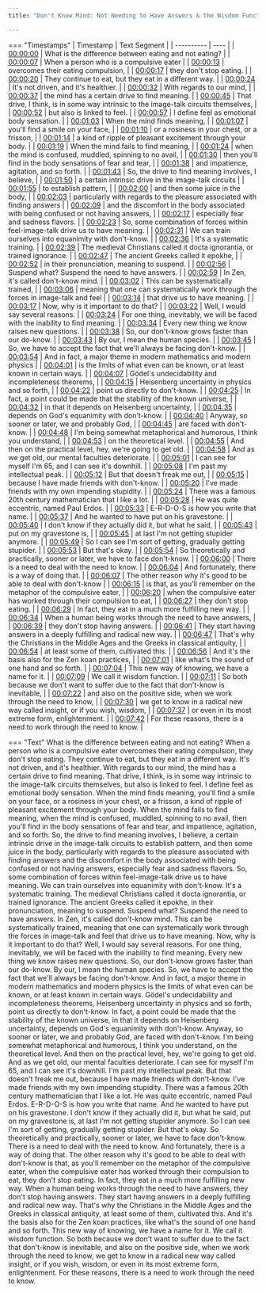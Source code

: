 ```yaml
---
title: "Don't Know Mind: Not Needing to Have Answers & the Wisdom Function ~ Shinzen Young"

---
```

=== "Timestamps"
    | Timestamp | Text Segment |
    | ---------- | ----  |
    | [00:00:00](https://www.youtube.com/watch?v=vI4seVg0xjk&t=0) |  What is the difference between eating and not eating? |
    | [00:00:07](https://www.youtube.com/watch?v=vI4seVg0xjk&t=7) |  When a person who is a compulsive eater |
    | [00:00:13](https://www.youtube.com/watch?v=vI4seVg0xjk&t=13) |  overcomes their eating compulsion, |
    | [00:00:17](https://www.youtube.com/watch?v=vI4seVg0xjk&t=17) |  they don't stop eating. |
    | [00:00:20](https://www.youtube.com/watch?v=vI4seVg0xjk&t=20) |  They continue to eat, but they eat in a different way. |
    | [00:00:24](https://www.youtube.com/watch?v=vI4seVg0xjk&t=24) |  It's not driven, and it's healthier. |
    | [00:00:32](https://www.youtube.com/watch?v=vI4seVg0xjk&t=32) |  With regards to our mind, |
    | [00:00:37](https://www.youtube.com/watch?v=vI4seVg0xjk&t=37) |  the mind has a certain drive to find meaning. |
    | [00:00:45](https://www.youtube.com/watch?v=vI4seVg0xjk&t=45) |  That drive, I think, is in some way intrinsic to the image-talk circuits themselves, |
    | [00:00:52](https://www.youtube.com/watch?v=vI4seVg0xjk&t=52) |  but also is linked to feel. |
    | [00:00:57](https://www.youtube.com/watch?v=vI4seVg0xjk&t=57) |  I define feel as emotional body sensation. |
    | [00:01:03](https://www.youtube.com/watch?v=vI4seVg0xjk&t=63) |  When the mind finds meaning, |
    | [00:01:07](https://www.youtube.com/watch?v=vI4seVg0xjk&t=67) |  you'll find a smile on your face, |
    | [00:01:10](https://www.youtube.com/watch?v=vI4seVg0xjk&t=70) |  or a rosiness in your chest, or a frisson, |
    | [00:01:14](https://www.youtube.com/watch?v=vI4seVg0xjk&t=74) |  a kind of ripple of pleasant excitement through your body. |
    | [00:01:19](https://www.youtube.com/watch?v=vI4seVg0xjk&t=79) |  When the mind fails to find meaning, |
    | [00:01:24](https://www.youtube.com/watch?v=vI4seVg0xjk&t=84) |  when the mind is confused, muddled, spinning to no avail, |
    | [00:01:30](https://www.youtube.com/watch?v=vI4seVg0xjk&t=90) |  then you'll find in the body sensations of fear and tear, |
    | [00:01:38](https://www.youtube.com/watch?v=vI4seVg0xjk&t=98) |  and impatience, agitation, and so forth. |
    | [00:01:43](https://www.youtube.com/watch?v=vI4seVg0xjk&t=103) |  So, the drive to find meaning involves, I believe, |
    | [00:01:50](https://www.youtube.com/watch?v=vI4seVg0xjk&t=110) |  a certain intrinsic drive in the image-talk circuits |
    | [00:01:55](https://www.youtube.com/watch?v=vI4seVg0xjk&t=115) |  to establish pattern, |
    | [00:02:00](https://www.youtube.com/watch?v=vI4seVg0xjk&t=120) |  and then some juice in the body, |
    | [00:02:03](https://www.youtube.com/watch?v=vI4seVg0xjk&t=123) |  particularly with regards to the pleasure associated with finding answers |
    | [00:02:09](https://www.youtube.com/watch?v=vI4seVg0xjk&t=129) |  and the discomfort in the body associated with being confused or not having answers, |
    | [00:02:17](https://www.youtube.com/watch?v=vI4seVg0xjk&t=137) |  especially fear and sadness flavors. |
    | [00:02:23](https://www.youtube.com/watch?v=vI4seVg0xjk&t=143) |  So, some combination of forces within feel-image-talk drive us to have meaning. |
    | [00:02:31](https://www.youtube.com/watch?v=vI4seVg0xjk&t=151) |  We can train ourselves into equanimity with don't-know. |
    | [00:02:36](https://www.youtube.com/watch?v=vI4seVg0xjk&t=156) |  It's a systematic training. |
    | [00:02:39](https://www.youtube.com/watch?v=vI4seVg0xjk&t=159) |  The medieval Christians called it docta ignorantia, or trained ignorance. |
    | [00:02:47](https://www.youtube.com/watch?v=vI4seVg0xjk&t=167) |  The ancient Greeks called it epokhe, |
    | [00:02:52](https://www.youtube.com/watch?v=vI4seVg0xjk&t=172) |  in their pronunciation, meaning to suspend. |
    | [00:02:56](https://www.youtube.com/watch?v=vI4seVg0xjk&t=176) |  Suspend what? Suspend the need to have answers. |
    | [00:02:59](https://www.youtube.com/watch?v=vI4seVg0xjk&t=179) |  In Zen, it's called don't-know mind. |
    | [00:03:02](https://www.youtube.com/watch?v=vI4seVg0xjk&t=182) |  This can be systematically trained, |
    | [00:03:06](https://www.youtube.com/watch?v=vI4seVg0xjk&t=186) |  meaning that one can systematically work through the forces in image-talk and feel |
    | [00:03:14](https://www.youtube.com/watch?v=vI4seVg0xjk&t=194) |  that drive us to have meaning. |
    | [00:03:17](https://www.youtube.com/watch?v=vI4seVg0xjk&t=197) |  Now, why is it important to do that? |
    | [00:03:22](https://www.youtube.com/watch?v=vI4seVg0xjk&t=202) |  Well, I would say several reasons. |
    | [00:03:24](https://www.youtube.com/watch?v=vI4seVg0xjk&t=204) |  For one thing, inevitably, we will be faced with the inability to find meaning. |
    | [00:03:34](https://www.youtube.com/watch?v=vI4seVg0xjk&t=214) |  Every new thing we know raises new questions. |
    | [00:03:38](https://www.youtube.com/watch?v=vI4seVg0xjk&t=218) |  So, our don't-know grows faster than our do-know. |
    | [00:03:43](https://www.youtube.com/watch?v=vI4seVg0xjk&t=223) |  By our, I mean the human species. |
    | [00:03:45](https://www.youtube.com/watch?v=vI4seVg0xjk&t=225) |  So, we have to accept the fact that we'll always be facing don't-know. |
    | [00:03:54](https://www.youtube.com/watch?v=vI4seVg0xjk&t=234) |  And in fact, a major theme in modern mathematics and modern physics |
    | [00:04:01](https://www.youtube.com/watch?v=vI4seVg0xjk&t=241) |  is the limits of what even can be known, or at least known in certain ways. |
    | [00:04:07](https://www.youtube.com/watch?v=vI4seVg0xjk&t=247) |  Gödel's undecidability and incompleteness theorems, |
    | [00:04:15](https://www.youtube.com/watch?v=vI4seVg0xjk&t=255) |  Heisenberg uncertainty in physics and so forth, |
    | [00:04:22](https://www.youtube.com/watch?v=vI4seVg0xjk&t=262) |  point us directly to don't-know. |
    | [00:04:25](https://www.youtube.com/watch?v=vI4seVg0xjk&t=265) |  In fact, a point could be made that the stability of the known universe, |
    | [00:04:32](https://www.youtube.com/watch?v=vI4seVg0xjk&t=272) |  in that it depends on Heisenberg uncertainty, |
    | [00:04:35](https://www.youtube.com/watch?v=vI4seVg0xjk&t=275) |  depends on God's equanimity with don't-know. |
    | [00:04:40](https://www.youtube.com/watch?v=vI4seVg0xjk&t=280) |  Anyway, so sooner or later, we and probably God, |
    | [00:04:45](https://www.youtube.com/watch?v=vI4seVg0xjk&t=285) |  are faced with don't-know. |
    | [00:04:48](https://www.youtube.com/watch?v=vI4seVg0xjk&t=288) |  I'm being somewhat metaphorical and humorous, I think you understand, |
    | [00:04:53](https://www.youtube.com/watch?v=vI4seVg0xjk&t=293) |  on the theoretical level. |
    | [00:04:55](https://www.youtube.com/watch?v=vI4seVg0xjk&t=295) |  And then on the practical level, hey, we're going to get old. |
    | [00:04:58](https://www.youtube.com/watch?v=vI4seVg0xjk&t=298) |  And as we get old, our mental faculties deteriorate. |
    | [00:05:01](https://www.youtube.com/watch?v=vI4seVg0xjk&t=301) |  I can see for myself I'm 65, and I can see it's downhill. |
    | [00:05:08](https://www.youtube.com/watch?v=vI4seVg0xjk&t=308) |  I'm past my intellectual peak. |
    | [00:05:12](https://www.youtube.com/watch?v=vI4seVg0xjk&t=312) |  But that doesn't freak me out, |
    | [00:05:15](https://www.youtube.com/watch?v=vI4seVg0xjk&t=315) |  because I have made friends with don't-know. |
    | [00:05:20](https://www.youtube.com/watch?v=vI4seVg0xjk&t=320) |  I've made friends with my own impending stupidity. |
    | [00:05:24](https://www.youtube.com/watch?v=vI4seVg0xjk&t=324) |  There was a famous 20th century mathematician that I like a lot. |
    | [00:05:28](https://www.youtube.com/watch?v=vI4seVg0xjk&t=328) |  He was quite eccentric, named Paul Erdos. |
    | [00:05:33](https://www.youtube.com/watch?v=vI4seVg0xjk&t=333) |  E-R-D-O-S is how you write that name. |
    | [00:05:37](https://www.youtube.com/watch?v=vI4seVg0xjk&t=337) |  And he wanted to have put on his gravestone. |
    | [00:05:40](https://www.youtube.com/watch?v=vI4seVg0xjk&t=340) |  I don't know if they actually did it, but what he said, |
    | [00:05:43](https://www.youtube.com/watch?v=vI4seVg0xjk&t=343) |  put on my gravestone is, |
    | [00:05:45](https://www.youtube.com/watch?v=vI4seVg0xjk&t=345) |  at last I'm not getting stupider anymore. |
    | [00:05:49](https://www.youtube.com/watch?v=vI4seVg0xjk&t=349) |  So I can see I'm sort of getting, gradually getting stupider. |
    | [00:05:53](https://www.youtube.com/watch?v=vI4seVg0xjk&t=353) |  But that's okay. |
    | [00:05:54](https://www.youtube.com/watch?v=vI4seVg0xjk&t=354) |  So theoretically and practically, sooner or later, we have to face don't-know. |
    | [00:06:00](https://www.youtube.com/watch?v=vI4seVg0xjk&t=360) |  There is a need to deal with the need to know. |
    | [00:06:04](https://www.youtube.com/watch?v=vI4seVg0xjk&t=364) |  And fortunately, there is a way of doing that. |
    | [00:06:07](https://www.youtube.com/watch?v=vI4seVg0xjk&t=367) |  The other reason why it's good to be able to deal with don't-know |
    | [00:06:15](https://www.youtube.com/watch?v=vI4seVg0xjk&t=375) |  is that, as you'll remember on the metaphor of the compulsive eater, |
    | [00:06:20](https://www.youtube.com/watch?v=vI4seVg0xjk&t=380) |  when the compulsive eater has worked through their compulsion to eat, |
    | [00:06:27](https://www.youtube.com/watch?v=vI4seVg0xjk&t=387) |  they don't stop eating. |
    | [00:06:29](https://www.youtube.com/watch?v=vI4seVg0xjk&t=389) |  In fact, they eat in a much more fulfilling new way. |
    | [00:06:34](https://www.youtube.com/watch?v=vI4seVg0xjk&t=394) |  When a human being works through the need to have answers, |
    | [00:06:39](https://www.youtube.com/watch?v=vI4seVg0xjk&t=399) |  they don't stop having answers. |
    | [00:06:41](https://www.youtube.com/watch?v=vI4seVg0xjk&t=401) |  They start having answers in a deeply fulfilling and radical new way. |
    | [00:06:47](https://www.youtube.com/watch?v=vI4seVg0xjk&t=407) |  That's why the Christians in the Middle Ages and the Greeks in classical antiquity, |
    | [00:06:54](https://www.youtube.com/watch?v=vI4seVg0xjk&t=414) |  at least some of them, cultivated this. |
    | [00:06:56](https://www.youtube.com/watch?v=vI4seVg0xjk&t=416) |  And it's the basis also for the Zen koan practices, |
    | [00:07:01](https://www.youtube.com/watch?v=vI4seVg0xjk&t=421) |  like what's the sound of one hand and so forth. |
    | [00:07:04](https://www.youtube.com/watch?v=vI4seVg0xjk&t=424) |  This new way of knowing, we have a name for it. |
    | [00:07:09](https://www.youtube.com/watch?v=vI4seVg0xjk&t=429) |  We call it wisdom function. |
    | [00:07:11](https://www.youtube.com/watch?v=vI4seVg0xjk&t=431) |  So both because we don't want to suffer due to the fact that don't-know is inevitable, |
    | [00:07:22](https://www.youtube.com/watch?v=vI4seVg0xjk&t=442) |  and also on the positive side, when we work through the need to know, |
    | [00:07:30](https://www.youtube.com/watch?v=vI4seVg0xjk&t=450) |  we get to know in a radical new way called insight, or if you wish, wisdom, |
    | [00:07:37](https://www.youtube.com/watch?v=vI4seVg0xjk&t=457) |  or even in its most extreme form, enlightenment. |
    | [00:07:42](https://www.youtube.com/watch?v=vI4seVg0xjk&t=462) |  For these reasons, there is a need to work through the need to know. |

=== "Text"
     What is the difference between eating and not eating? When a person who is a compulsive eater overcomes their eating compulsion, they don't stop eating. They continue to eat, but they eat in a different way. It's not driven, and it's healthier. With regards to our mind, the mind has a certain drive to find meaning. That drive, I think, is in some way intrinsic to the image-talk circuits themselves, but also is linked to feel. I define feel as emotional body sensation. When the mind finds meaning, you'll find a smile on your face, or a rosiness in your chest, or a frisson, a kind of ripple of pleasant excitement through your body. When the mind fails to find meaning, when the mind is confused, muddled, spinning to no avail, then you'll find in the body sensations of fear and tear, and impatience, agitation, and so forth. So, the drive to find meaning involves, I believe, a certain intrinsic drive in the image-talk circuits to establish pattern, and then some juice in the body, particularly with regards to the pleasure associated with finding answers and the discomfort in the body associated with being confused or not having answers, especially fear and sadness flavors. So, some combination of forces within feel-image-talk drive us to have meaning. We can train ourselves into equanimity with don't-know. It's a systematic training. The medieval Christians called it docta ignorantia, or trained ignorance. The ancient Greeks called it epokhe, in their pronunciation, meaning to suspend. Suspend what? Suspend the need to have answers. In Zen, it's called don't-know mind. This can be systematically trained, meaning that one can systematically work through the forces in image-talk and feel that drive us to have meaning. Now, why is it important to do that? Well, I would say several reasons. For one thing, inevitably, we will be faced with the inability to find meaning. Every new thing we know raises new questions. So, our don't-know grows faster than our do-know. By our, I mean the human species. So, we have to accept the fact that we'll always be facing don't-know. And in fact, a major theme in modern mathematics and modern physics is the limits of what even can be known, or at least known in certain ways. Gödel's undecidability and incompleteness theorems, Heisenberg uncertainty in physics and so forth, point us directly to don't-know. In fact, a point could be made that the stability of the known universe, in that it depends on Heisenberg uncertainty, depends on God's equanimity with don't-know. Anyway, so sooner or later, we and probably God, are faced with don't-know. I'm being somewhat metaphorical and humorous, I think you understand, on the theoretical level. And then on the practical level, hey, we're going to get old. And as we get old, our mental faculties deteriorate. I can see for myself I'm 65, and I can see it's downhill. I'm past my intellectual peak. But that doesn't freak me out, because I have made friends with don't-know. I've made friends with my own impending stupidity. There was a famous 20th century mathematician that I like a lot. He was quite eccentric, named Paul Erdos. E-R-D-O-S is how you write that name. And he wanted to have put on his gravestone. I don't know if they actually did it, but what he said, put on my gravestone is, at last I'm not getting stupider anymore. So I can see I'm sort of getting, gradually getting stupider. But that's okay. So theoretically and practically, sooner or later, we have to face don't-know. There is a need to deal with the need to know. And fortunately, there is a way of doing that. The other reason why it's good to be able to deal with don't-know is that, as you'll remember on the metaphor of the compulsive eater, when the compulsive eater has worked through their compulsion to eat, they don't stop eating. In fact, they eat in a much more fulfilling new way. When a human being works through the need to have answers, they don't stop having answers. They start having answers in a deeply fulfilling and radical new way. That's why the Christians in the Middle Ages and the Greeks in classical antiquity, at least some of them, cultivated this. And it's the basis also for the Zen koan practices, like what's the sound of one hand and so forth. This new way of knowing, we have a name for it. We call it wisdom function. So both because we don't want to suffer due to the fact that don't-know is inevitable, and also on the positive side, when we work through the need to know, we get to know in a radical new way called insight, or if you wish, wisdom, or even in its most extreme form, enlightenment. For these reasons, there is a need to work through the need to know.